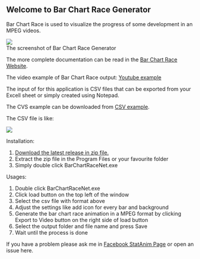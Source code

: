 ## Welcome to Bar Chart Race Generator

Bar Chart Race is used to visualize the progress of some development in an MPEG videos.<br/>

<img src="https://yoyokits.github.io/BarChartRaceNet/images/BarChartRaceTutorialShort.gif"><br/>
The screenshot of Bar Chart Race Generator

The more complete documentation can be read in the [Bar Chart Race Website](https://yoyokits.github.io/BarChartRaceNet/).

The video example of Bar Chart Race output: [Youtube example](https://www.youtube.com/watch?v=onQ0V4cIgMQ)

The input of for this application is CSV files that can be exported from your Excell sheet or simply created using Notepad.<br/>

The CVS example can be downloaded from [CSV example](https://github.com/yoyokits/BarChartRaceNet/tree/master/docs/examples).

The CSV file is like:

<img src="https://yoyokits.github.io/BarChartRaceNet/images/CsvSourceExample.jpg"><br/>

Installation:<br/>
1. [Download the latest release in zip file.](https://github.com/yoyokits/BarChartRaceNet/releases)
2. Extract the zip file in the Program Files or your favourite folder
3. Simply double click BarChartRaceNet.exe

Usages:
1. Double click BarChartRaceNet.exe
2. Click load button on the top left of the window
3. Select the csv file with format above
4. Adjust the settings like add icon for every bar and background
5. Generate the bar chart race animation in a MPEG format by clicking Export to Video button on the right side of load button 
6. Select the output folder and file name and press Save
7. Wait until the process is done

If you have a problem please ask me in [Facebook StatAnim Page](https://www.facebook.com/StatAnim-106525391163002) or open an issue here.
